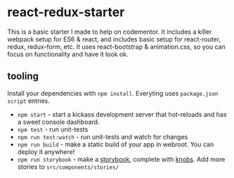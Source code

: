 # react-redux-starter

This is a basic starter I made to help on codementor.  It includes a killer webpack setup for ES6 & react, and includes basic setup for react-router, redux, redux-form, etc. It uses react-bootstrap & animation.css, so you can focus on functionality and have it look ok.

## tooling

Install your dependencies with `npm install`.
Everyting uses `package.json` `script` entries.

* `npm start` - start a kickass development server that hot-reloads and has a sweet console dashboard.
* `npm test` - run unit-tests
* `npm run test:watch` - run unit-tests and watch for changes
* `npm run build` - make a static build of your app in webroot. You can deploy it anywhere!
* `npm run storybook` - make a [storybook](https://github.com/storybooks/react-storybook), complete with [knobs](https://github.com/storybooks/storybook-addon-knobs). Add more stories to `src/components/stories/`
